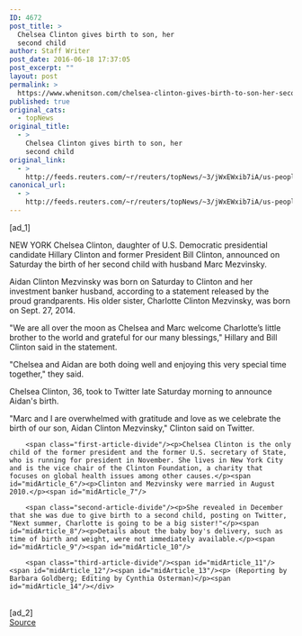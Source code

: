 ```yaml
---
ID: 4672
post_title: >
  Chelsea Clinton gives birth to son, her
  second child
author: Staff Writer
post_date: 2016-06-18 17:37:05
post_excerpt: ""
layout: post
permalink: >
  https://www.whenitson.com/chelsea-clinton-gives-birth-to-son-her-second-child/
published: true
original_cats:
  - topNews
original_title:
  - >
    Chelsea Clinton gives birth to son, her
    second child
original_link:
  - >
    http://feeds.reuters.com/~r/reuters/topNews/~3/jWxEWxib7iA/us-people-chelseaclinton-idUSKCN0Z40LX
canonical_url:
  - >
    http://feeds.reuters.com/~r/reuters/topNews/~3/jWxEWxib7iA/us-people-chelseaclinton-idUSKCN0Z40LX
---
```

 [ad_1]
<br><div id="articleText">
<span id="midArticle_start"/>

<span class="focusParagraph" readability="6"><p><span class="articleLocation">NEW YORK</span> Chelsea Clinton, daughter of U.S. Democratic presidential candidate Hillary Clinton and former President Bill Clinton,  announced on Saturday the birth of her second child with husband Marc Mezvinsky.</p></span><span id="midArticle_0"/><p>Aidan Clinton Mezvinsky was born on Saturday to Clinton and her investment banker husband, according to a statement released by the proud grandparents. His older sister, Charlotte Clinton Mezvinsky, was born on Sept. 27, 2014.</p><span id="midArticle_1"/><p>"We are all over the moon as Chelsea and Marc welcome Charlotte’s little brother to the world and grateful for our many blessings," Hillary and Bill Clinton said in the statement.</p><span id="midArticle_2"/><p>"Chelsea and Aidan are both doing well and enjoying this very special time together," they said.</p><span id="midArticle_3"/><p>Chelsea Clinton, 36, took to Twitter late Saturday morning to announce Aidan's birth.</p><span id="midArticle_4"/><p>"Marc and I are overwhelmed with gratitude and love as we celebrate the birth of our son, Aidan Clinton Mezvinsky," Clinton said on Twitter. </p><span id="midArticle_5"/>
        
        <span class="first-article-divide"/><p>Chelsea Clinton is the only child of the former president and the former U.S. secretary of State, who is running for president in November. She lives in New York City and is the vice chair of the Clinton Foundation, a charity that focuses on global health issues among other causes.</p><span id="midArticle_6"/><p>Clinton and Mezvinsky were married in August 2010.</p><span id="midArticle_7"/>
        
        <span class="second-article-divide"/><p>She revealed in December that she was due to give birth to a second child, posting on Twitter, "Next summer, Charlotte is going to be a big sister!"</p><span id="midArticle_8"/><p>Details about the baby boy's delivery, such as time of birth and weight, were not immediately available.</p><span id="midArticle_9"/><span id="midArticle_10"/>
        
        <span class="third-article-divide"/><span id="midArticle_11"/><span id="midArticle_12"/><span id="midArticle_13"/><p> (Reporting by Barbara Goldberg; Editing by Cynthia Osterman)</p><span id="midArticle_14"/></div>
<br>[ad_2]
<br><a href="http://feeds.reuters.com/~r/reuters/topNews/~3/jWxEWxib7iA/us-people-chelseaclinton-idUSKCN0Z40LX">Source </a>